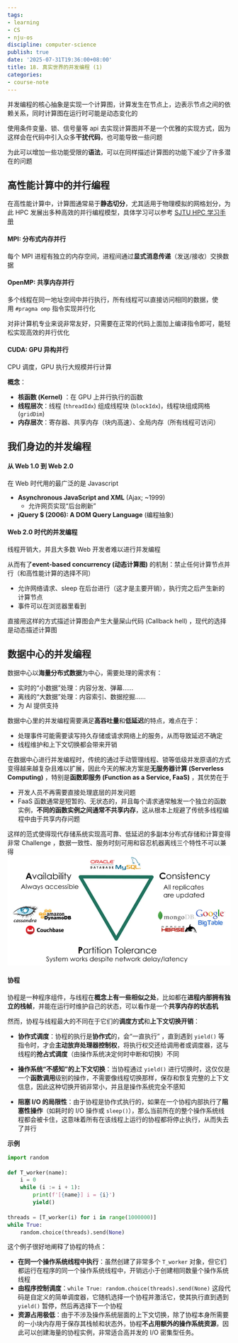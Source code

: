 ```yaml
---
tags:
- learning
- CS
- nju-os
discipline: computer-science
publish: true
date: '2025-07-31T19:36:00+08:00'
title: 18. 真实世界的并发编程 (1)
categories:
- course-note
---
```

并发编程的核心抽象是实现一个计算图，计算发生在节点上，边表示节点之间的依赖关系，同时计算图在运行时可能是动态变化的

使用条件变量、锁、信号量等 api 去实现计算图并不是一个优雅的实现方式，因为这样会在代码中引入众多**干扰代码**，也可能导致一些问题

为此可以增加一些功能受限的**语法**，可以在同样描述计算图的功能下减少了许多潜在的问题

## 高性能计算中的并行编程

在高性能计算中，计算图通常易于**静态切分**，尤其适用于物理模拟的网格划分，为此 HPC 发展出多种高效的并行编程模型，具体学习可以参考 [SJTU HPC 学习手册](https://xflops.sjtu.edu.cn/hpc-start-guide/parallel-computing/basic/)

#### MPI: 分布式内存并行

每个 MPI 进程有独立的内存空间，进程间通过**显式消息传递**（发送/接收）交换数据

#### OpenMP: 共享内存并行

多个线程在同一地址空间中并行执行，所有线程可以直接访问相同的数据，使用 `#pragma omp` 指令实现并行化

对非计算机专业来说非常友好，只需要在正常的代码上面加上编译指令即可，能轻松实现高效的并行优化

#### CUDA: GPU 异构并行

CPU 调度，GPU 执行大规模并行计算

**概念**：
- **核函数 (Kernel)** ：在 GPU 上并行执行的函数
- **线程层次**：线程 (`threadIdx`) 组成线程块 (`blockIdx`)，线程块组成网格 (`gridDim`)
- **内存层次**：寄存器、共享内存（块内高速）、全局内存（所有线程可访问）

## 我们身边的并发编程

#### 从 Web 1.0 到 Web 2.0

在 Web 时代用的最广泛的是 Javascript 

- **Asynchronous JavaScript and XML** (Ajax; ~1999)
	- 允许网页实现“后台刷新”
- **jQuery $ (2006): A DOM Query Language** (编程抽象)

#### Web 2.0 时代的并发编程

线程开销大，并且大多数 Web 开发者难以进行并发编程

从而有了**event-based concurrency (动态计算图)** 的机制：禁止任何计算节点并行（和高性能计算的选择不同）
- 允许网络请求、sleep 在后台进行（这才是主要开销），执行完之后产生新的计算节点
- 事件可以在浏览器里看到

直接用这样的方式描述计算图会产生大量屎山代码 (Callback hell) ，现代的选择是动态描述计算图

## 数据中心的并发编程

数据中心以**海量分布式数据**为中心，需要处理的需求有：
- 实时的“小数据”处理：内容分发、弹幕……
- 离线的“大数据”处理：内容索引、数据挖掘……
- 为 AI 提供支持

数据中心里的并发编程需要满足**高吞吐量**和**低延迟**的特点，难点在于：
- 处理事件可能需要读写持久存储或请求网络上的服务，从而导致延迟不确定
- 线程维护和上下文切换都会带来开销

在数据中心进行并发编程时，传统的通过手动管理线程、锁等低级并发原语的方式变得越来越复杂且难以扩展，因此今天的解决方案是**无服务器计算 (Serverless Computing)** ，特别是**函数即服务 (Function as a Service, FaaS)** ，其优势在于
- 开发人员不再需要直接处理底层的并发问题
- FaaS 函数通常是短暂的、无状态的，并且每个请求通常触发一个独立的函数实例，**不同的函数实例之间通常不共享内存**，这从根本上规避了传统多线程编程中由于共享内存问题

这样的范式使得现代存储系统实现高可靠、低延迟的多副本分布式存储和计算变得非常 Challenge ，数据一致性、服务时刻可用和容忍机器离线三个特性不可以兼得
![](/images/18-真实世界的并发编程-1/pasted-image-20250801165615.png)

#### 协程

协程是一种程序组件，与线程在**概念上有一些相似之处**，比如都在**进程内部拥有独立的栈帧**，并能在运行时维护自己的状态，可以看作是一个**共享内存的状态机**

然而，协程与线程最大的不同在于它们的**调度方式**和**上下文切换开销**：

- **协作式调度**：协程的执行是**协作式**的，会“一直执行” ，直到遇到 `yield()` 等指令时，才会**主动放弃处理器控制权**，将执行权交还给调用者或调度器，这与线程的**抢占式调度**（由操作系统决定何时中断和切换）不同

- **操作系统“不感知”的上下文切换**：当协程通过 `yield()` 进行切换时，这仅仅是一个**函数调用**级别的操作，不需要像线程切换那样，保存和恢复完整的上下文信息，因此这种切换开销非常小，并且是操作系统完全不感知

- **阻塞 I/O 的局限性**：由于协程是协作式执行的，如果在一个协程内部执行了**阻塞性操作**（如耗时的 I/O 操作或 `sleep()`），那么当前所在的整个操作系统线程都会被卡住，这意味着所有在该线程上运行的协程都将停止执行，从而失去了并行

**示例**

```python
import random

def T_worker(name):
    i = 0
    while (i := i + 1):
        print(f'[{name}] i = {i}')
        yield()

threads = [T_worker(i) for i in range(1000000)]
while True:
    random.choice(threads).send(None)
```

这个例子很好地阐释了协程的特点：

- **在同一个操作系统线程中执行**：虽然创建了非常多个 `T_worker` 对象，但它们都运行在程序的同一个操作系统线程中，开销远小于创建相同数量个操作系统线程
- **由程序控制调度**：`while True: random.choice(threads).send(None)` 这段代码是自定义的简单调度器，它随机选择一个协程并激活它，使其执行直到遇到 `yield()` 暂停，然后再选择下一个协程
- **资源占用极低**：由于不涉及操作系统层面的上下文切换，除了协程本身所需要的一小块内存用于保存其栈帧和状态外，协程**不占用额外的操作系统资源**，因此可以创建海量的协程实例，非常适合高并发的 I/O 密集型任务。

